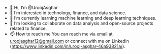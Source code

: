 - 👋 Hi, I’m @UroojAsghar
- 👀 I’m interested in technology, finance, and data science.
- 🌱 I’m currently learning machine learning and deep learning techniques.
- 💞️ I’m looking to collaborate on data analysis and open-source projects related to finance.
- 📫 How to reach me You can reach me via email at uroojasghar12@gmail.com or connect with me on LinkedIn (https://www.linkedin.com/in/urooj-asghar-46a93821a/).

<!---
UroojAsghar/UroojAsghar is a ✨ special ✨ repository because its `README.md` (this file) appears on your GitHub profile.
You can click the Preview link to take a look at your changes.
--->
